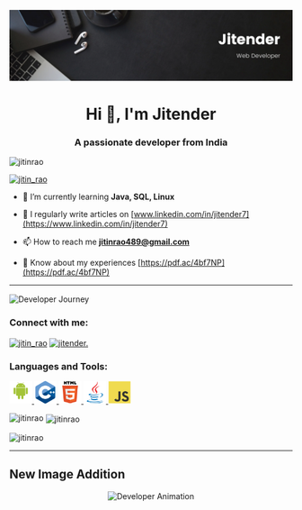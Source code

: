 ![logo](https://github.com/Jitinrao/jitinrao/blob/main/Black%20Minimal%20Motivation%20Quote%20LinkedIn%20Banner.png)
<h1 align="center">Hi 👋, I'm Jitender</h1>
<h3 align="center">A passionate developer from India</h3>

<p align="left"> <img src="https://komarev.com/ghpvc/?username=jitinrao&label=Profile%20views&color=0e75b6&style=flat" alt="jitinrao" /> </p>

<p align="left"> <a href="https://twitter.com/jitin_rao" target="blank"><img src="https://img.shields.io/twitter/follow/jitin_rao?logo=twitter&style=for-the-badge" alt="jitin_rao" /></a> </p>

- 🌱 I’m currently learning **Java, SQL, Linux**

- 📝 I regularly write articles on [www.linkedin.com/in/jitender7](https://www.linkedin.com/in/jitender7)

- 📫 How to reach me **jitinrao489@gmail.com**

- 📄 Know about my experiences [https://pdf.ac/4bf7NP](https://pdf.ac/4bf7NP)

---

<img align="center" src="https://via.placeholder.com/1000x300?text=Developer+Journey" alt="Developer Journey">

<h3 align="left">Connect with me:</h3>
<p align="left">
<a href="https://twitter.com/jitin_rao" target="blank"><img align="center" src="https://raw.githubusercontent.com/rahuldkjain/github-profile-readme-generator/master/src/images/icons/Social/twitter.svg" alt="jitin_rao" height="30" width="40" /></a>
<a href="https://linkedin.com/in/jitender" target="blank"><img align="center" src="https://raw.githubusercontent.com/rahuldkjain/github-profile-readme-generator/master/src/images/icons/Social/linked-in-alt.svg" alt="jitender." height="30" width="40" /></a>
</p>

<h3 align="left">Languages and Tools:</h3>
<p align="left">
  <a href="https://developer.android.com" target="_blank" rel="noreferrer"> 
    <img src="https://raw.githubusercontent.com/devicons/devicon/master/icons/android/android-original-wordmark.svg" alt="android" width="40" height="40"/> 
  </a> 
  <a href="https://www.w3schools.com/cpp/" target="_blank" rel="noreferrer"> 
    <img src="https://raw.githubusercontent.com/devicons/devicon/master/icons/cplusplus/cplusplus-original.svg" alt="cplusplus" width="40" height="40"/> 
  </a>
  <a href="https://www.w3.org/html/" target="_blank" rel="noreferrer"> 
    <img src="https://raw.githubusercontent.com/devicons/devicon/master/icons/html5/html5-original-wordmark.svg" alt="html5" width="40" height="40"/> 
  </a> 
  <a href="https://www.java.com" target="_blank" rel="noreferrer"> 
    <img src="https://raw.githubusercontent.com/devicons/devicon/master/icons/java/java-original.svg" alt="java" width="40" height="40"/> 
  </a> 
  <a href="https://developer.mozilla.org/en-US/docs/Web/JavaScript" target="_blank" rel="noreferrer"> 
    <img src="https://raw.githubusercontent.com/devicons/devicon/master/icons/javascript/javascript-original.svg" alt="javascript" width="40" height="40"/> 
  </a> 
</p>

<p><img align="left" src="https://github-readme-stats.vercel.app/api/top-langs?username=jitinrao&show_icons=true&locale=en&layout=compact" alt="jitinrao" /></p>

<p>&nbsp;<img align="center" src="https://github-readme-stats.vercel.app/api?username=jitinrao&show_icons=true&locale=en" alt="jitinrao" /></p>

<p><img align="center" src="https://github-readme-streak-stats.herokuapp.com/?user=jitinrao&" alt="jitinrao" /></p>

---

## New Image Addition
<p align="center">
  <img src="/mnt/data/https---dev-to-uploads.s3.amazonaws.com-uploads-articles-sv2pxc2ocho6qa4xlq95.gif" alt="Developer Animation" />
</p>
